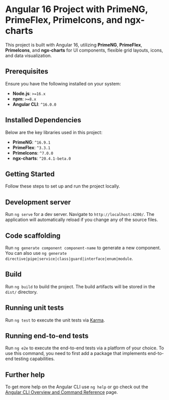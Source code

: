 # Angular 16 Project with PrimeNG, PrimeFlex, PrimeIcons, and ngx-charts

This project is built with Angular 16, utilizing **PrimeNG**, **PrimeFlex**, **PrimeIcons**, and **ngx-charts** for UI components, flexible grid layouts, icons, and data visualization.

## Prerequisites

Ensure you have the following installed on your system:

- **Node.js**: `>=16.x`
- **npm**: `>=8.x`
- **Angular CLI**: `^16.0.0`

## Installed Dependencies

Below are the key libraries used in this project:

- **PrimeNG**: `^16.9.1`
- **PrimeFlex**: `^3.3.1`
- **PrimeIcons**: `^7.0.0`
- **ngx-charts**: `^20.4.1-beta.0`

## Getting Started

Follow these steps to set up and run the project locally.

## Development server

Run `ng serve` for a dev server. Navigate to `http://localhost:4200/`. The application will automatically reload if you change any of the source files.

## Code scaffolding

Run `ng generate component component-name` to generate a new component. You can also use `ng generate directive|pipe|service|class|guard|interface|enum|module`.

## Build

Run `ng build` to build the project. The build artifacts will be stored in the `dist/` directory.

## Running unit tests

Run `ng test` to execute the unit tests via [Karma](https://karma-runner.github.io).

## Running end-to-end tests

Run `ng e2e` to execute the end-to-end tests via a platform of your choice. To use this command, you need to first add a package that implements end-to-end testing capabilities.

## Further help

To get more help on the Angular CLI use `ng help` or go check out the [Angular CLI Overview and Command Reference](https://angular.io/cli) page.
